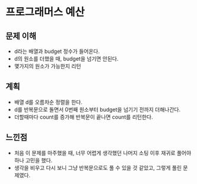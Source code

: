 # 프로그래머스 예산

## 문제 이해

- d라는 배열과 budget 정수가 들어온다.
- d의 원소를 더했을 때, budget을 넘기면 안된다. 
- 몇가지의 원소가 가능한지 리턴

## 계획

- 배열 d를 오름차순 정렬을 한다.
- d를 반복문으로 돌면서 0번째 원소부터 budget을 넘기기 전까지 더해나간다.
- 더할때마다 count를 증가해 반복문이 끝나면 count를 리턴한다.


## 느낀점

- 처음 이 문제를 마주했을 때, 너무 어렵게 생각했던 나머지 소팅 이후 재귀로 풀어야하나 고민을 했다. 
- 생각을 비우고 다시 보니 그냥 반복문으로도 풀 수 있을 것 같았고, 그렇게 풀린 문제였다. 
